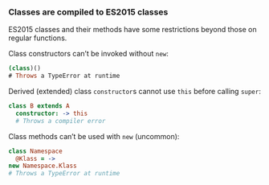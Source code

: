 ### Classes are compiled to ES2015 classes

ES2015 classes and their methods have some restrictions beyond those on regular functions.

Class constructors can’t be invoked without `new`:

```coffee
(class)()
# Throws a TypeError at runtime
```

Derived (extended) class `constructor`s cannot use `this` before calling `super`:

```coffee
class B extends A
  constructor: -> this
  # Throws a compiler error
```

Class methods can’t be used with `new` (uncommon):

```coffee
class Namespace
  @Klass = ->
new Namespace.Klass
# Throws a TypeError at runtime
```
